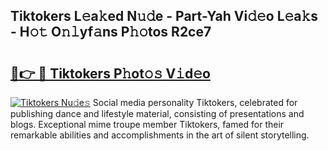 ## Tiktokers L𝚎a𝚔ed N𝚞𝚍e - Part-Yah Vi𝚍𝚎o L𝚎a𝚔s - H𝚘𝚝 O𝚗𝚕yf𝚊ns P𝚑𝚘tos R2ce7

# <h2><a href="http://kf273bi.oniu.top/?m=Tiktokers">🔗👉 🔴 Tiktokers P𝚑ot𝚘𝚜 V𝚒d𝚎o</a></h2>

[![Tiktokers Nu𝚍e𝚜](https://i.imgur.com/0qMVB7G.gif)](http://kf273bi.oniu.top/?m=Tiktokers)
Social media personality Tiktokers, celebrated for publishing dance and lifestyle material, consisting of presentations and blogs. Exceptional mime troupe member Tiktokers, famed for their remarkable abilities and accomplishments in the art of silent storytelling.  
